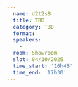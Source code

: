 ```yaml
---
  name: d2t2s8
  title: TBD
  category: TBD
  format: 
  speakers: 
    - 
  room: Showroom
  slot: 04/10/2025
  time_start: '16h45'
  time_end: '17h30'
---
```

